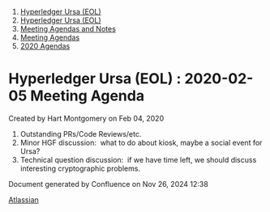 1. [Hyperledger Ursa (EOL)](index.html)
2. [Hyperledger Ursa (EOL)](19595269.html)
3. [Meeting Agendas and Notes](Meeting-Agendas-and-Notes_19603313.html)
4. [Meeting Agendas](Meeting-Agendas_19603319.html)
5. [2020 Agendas](2020-Agendas_19611908.html)

# Hyperledger Ursa (EOL) : 2020-02-05 Meeting Agenda

Created by Hart Montgomery on Feb 04, 2020

1. Outstanding PRs/Code Reviews/etc.
2. Minor HGF discussion:  what to do about kiosk, maybe a social event for Ursa?
3. Technical question discussion:  if we have time left, we should discuss interesting cryptographic problems.

Document generated by Confluence on Nov 26, 2024 12:38

[Atlassian](http://www.atlassian.com/)
